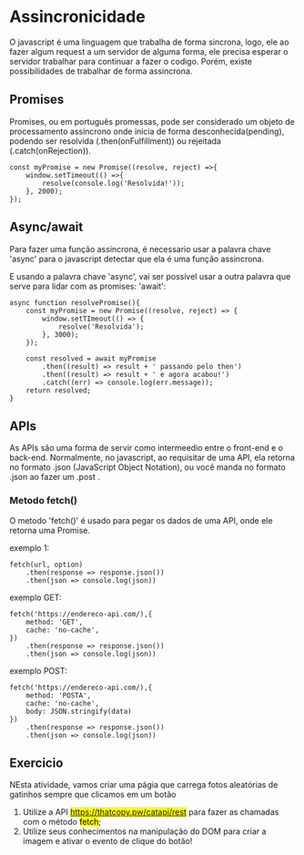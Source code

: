 # Assincronicidade

O javascript é uma linguagem que trabalha de forma sincrona, logo, ele ao fazer algum request a um servidor de alguma forma, ele precisa esperar o servidor trabalhar para continuar a fazer o codigo. Porém, existe possibilidades de trabalhar de forma assincrona.

## Promises

Promises, ou em português promessas, pode ser considerado um objeto de processamento assincrono onde inicia de forma desconhecida(pending), podendo ser resolvida (.then(onFulfillment)) ou rejeitada (.catch(onRejection)).

    const myPromise = new Promise((resolve, reject) =>{
        window.setTimeout(() =>{
            resolve(console.log('Resolvida!'));
        }, 2000);
    }); 

## Async/await

Para fazer uma função assincrona, é necessario usar a palavra chave 'async' para o javascript detectar que ela é uma função assincrona.

E usando a palavra chave 'async', vai ser possivel usar a outra palavra que serve para lidar com as promises: 'await':

    async function resolvePromise(){
        const myPromise = new Promise((resolve, reject) => {
            window.setTImeout(() => {
                resolve('Resolvida');
            }, 3000);
        });

        const resolved = await myPromise
            .then((result) => result + ' passando pelo then')
            .then((result) => result + ' e agora acabou!')
            .catch((err) => console.log(err.message));
        return resolved;
    }


## APIs

As APIs são uma forma de servir como intermeedio entre o front-end e o back-end. Normalmente, no javascript, ao requisitar de uma API, ela retorna no formato .json (JavaScript Object Notation), ou você manda no formato .json ao fazer um .post .

### Metodo fetch()

O metodo 'fetch()' é usado para pegar os dados de uma API, onde ele retorna uma Promise.

exemplo 1:

    fetch(url, option)
        .then(response => response.json())
        .then(json => console.log(json))


exemplo GET:

    fetch('https://endereco-api.com/),{
        method: 'GET',
        cache: 'no-cache',
    })
        .then(response => response.json())
        .then(json => console.log(json))

exemplo POST:


    fetch('https://endereco-api.com/),{
        method: 'POSTA',
        cache: 'no-cache',
        body: JSON.stringify(data)
    })
        .then(response => response.json())
        .then(json => console.log(json))

## Exercicio

NEsta atividade, vamos criar uma págia que carrega fotos aleatórias de gatinhos sempre que clicamos em um botão

1. Utilize a API <mark> https://thatcopy.pw/catapi/rest</mark> para fazer as chamadas com o método <mark>fetch</mark>;
2. Utilize seus conhecimentos na manipulação do DOM para criar a imagem e ativar o evento de clique do botão!
